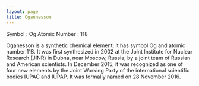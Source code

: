 ```yaml
---
layout: page
title: Ogannesson
---
```


Symbol : Og
Atomic Number : 118

Oganesson is a synthetic chemical element; it has symbol Og and atomic number 118. It was first synthesized in 2002 at the Joint Institute for Nuclear Research (JINR) in Dubna, near Moscow, Russia, by a joint team of Russian and American scientists. In December 2015, it was recognized as one of four new elements by the Joint Working Party of the international scientific bodies IUPAC and IUPAP. It was formally named on 28 November 2016.